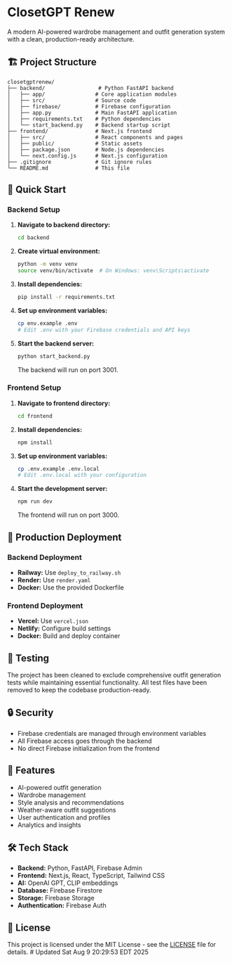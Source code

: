 # ClosetGPT Renew

A modern AI-powered wardrobe management and outfit generation system with a clean, production-ready architecture.

## 🏗️ Project Structure

```
closetgptrenew/
├── backend/                 # Python FastAPI backend
│   ├── app/                # Core application modules
│   ├── src/                # Source code
│   ├── firebase/           # Firebase configuration
│   ├── app.py              # Main FastAPI application
│   ├── requirements.txt    # Python dependencies
│   └── start_backend.py    # Backend startup script
├── frontend/               # Next.js frontend
│   ├── src/                # React components and pages
│   ├── public/             # Static assets
│   ├── package.json        # Node.js dependencies
│   └── next.config.js      # Next.js configuration
├── .gitignore              # Git ignore rules
└── README.md               # This file
```

## 🚀 Quick Start

### Backend Setup

1. **Navigate to backend directory:**
   ```bash
   cd backend
   ```

2. **Create virtual environment:**
   ```bash
   python -m venv venv
   source venv/bin/activate  # On Windows: venv\Scripts\activate
   ```

3. **Install dependencies:**
   ```bash
   pip install -r requirements.txt
   ```

4. **Set up environment variables:**
   ```bash
   cp env.example .env
   # Edit .env with your Firebase credentials and API keys
   ```

5. **Start the backend server:**
   ```bash
   python start_backend.py
   ```
   
   The backend will run on port 3001.

### Frontend Setup

1. **Navigate to frontend directory:**
   ```bash
   cd frontend
   ```

2. **Install dependencies:**
   ```bash
   npm install
   ```

3. **Set up environment variables:**
   ```bash
   cp .env.example .env.local
   # Edit .env.local with your configuration
   ```

4. **Start the development server:**
   ```bash
   npm run dev
   ```
   
   The frontend will run on port 3000.

## 🔧 Production Deployment

### Backend Deployment
- **Railway:** Use `deploy_to_railway.sh`
- **Render:** Use `render.yaml`
- **Docker:** Use the provided Dockerfile

### Frontend Deployment
- **Vercel:** Use `vercel.json`
- **Netlify:** Configure build settings
- **Docker:** Build and deploy container

## 🧪 Testing

The project has been cleaned to exclude comprehensive outfit generation tests while maintaining essential functionality. All test files have been removed to keep the codebase production-ready.

## 🔒 Security

- Firebase credentials are managed through environment variables
- All Firebase access goes through the backend
- No direct Firebase initialization from the frontend

## 📱 Features

- AI-powered outfit generation
- Wardrobe management
- Style analysis and recommendations
- Weather-aware outfit suggestions
- User authentication and profiles
- Analytics and insights

## 🛠️ Tech Stack

- **Backend:** Python, FastAPI, Firebase Admin
- **Frontend:** Next.js, React, TypeScript, Tailwind CSS
- **AI:** OpenAI GPT, CLIP embeddings
- **Database:** Firebase Firestore
- **Storage:** Firebase Storage
- **Authentication:** Firebase Auth

## 📄 License

This project is licensed under the MIT License - see the [LICENSE](LICENSE) file for details. # Updated Sat Aug  9 20:29:53 EDT 2025
